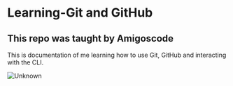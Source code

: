 # Learning-Git and GitHub
## This repo was taught by Amigoscode

This is documentation of me learning how to use Git, GitHub and interacting with the CLI.

![Unknown](https://user-images.githubusercontent.com/67691352/110250251-378e3d00-7f72-11eb-81db-5d26f64f87aa.jpg)

